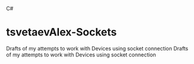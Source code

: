 C#
# tsvetaevAlex-Sockets
Drafts of my attempts to work with Devices using socket connection Drafts of my attempts to work with Devices using socket connection
